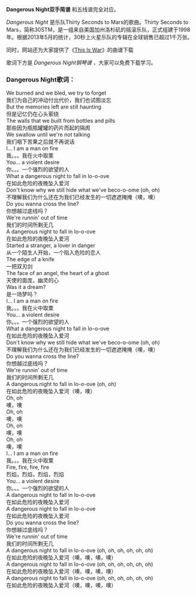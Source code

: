 

**Dangerous Night双手简谱** 和五线谱完全对应。

_Dangerous Night_ 是乐队Thirty Seconds to Mars的歌曲。Thirty Seconds to
Mars，简称30STM，是一组来自美国加州洛杉矶的摇滚乐队，正式组建于1998年。根据2013年5月的统计，30秒上火星乐队的专辑在全球销售已超过1千万张。

同时，网站还为大家提供了《[This Is War](Music-6548-This-Is-War-30-Seconds-to-Mars.html
"This Is War")》的曲谱下载

歌词下方是 _Dangerous Night钢琴谱_ ，大家可以免费下载学习。

### Dangerous Night歌词：

We burned and we bled, we try to forget  
我们为自己的冲动付出代价，我们也试图淡忘  
But the memories left are still haunting  
但是记忆仍在心头萦绕  
The walls that we built from bottles and pills  
那些因为瓶瓶罐罐的药片而起的隔阂  
We swallow until we're not talking  
我们咽下苦果之后就不再说话  
I... I am a man on fire  
我。。。我在火中取栗  
You... a violent desire  
你。。。一个强烈的欲望的人  
What a dangerous night to fall in lo-o-ove  
在如此危险的夜晚坠入爱河  
Don't know why we still hide what we've beco-o-ome (oh, oh)  
不理解我们为什么还在为我们已经发生的一切遮遮掩掩（噢，噢）  
Do you wanna cross the line?  
你想越过底线吗？  
We're runnin' out of time  
我们的时间所剩无几  
A dangerous night to fall in lo-o-ove  
在如此危险的夜晚坠入爱河  
Started a stranger, a lover in danger  
从一个陌生人开始，一个陷入危险的恋人  
The edge of a knife  
一把双刃剑  
The face of an angel, the heart of a ghost  
天使的面庞，幽灵的心  
Was it a dream?  
是一场梦吗？  
I... I am a man on fire  
我。。。我在火中取栗  
You... a violent desire  
你。。。一个强烈的欲望的人  
What a dangerous night to fall in lo-o-ove  
在如此危险的夜晚坠入爱河  
Don't know why we still hide what we've beco-o-ome (oh, oh)  
不理解我们为什么还在为我们已经发生的一切遮遮掩掩（噢，噢）  
Do you wanna cross the line?  
你想越过底线吗？  
We're runnin' out of time  
我们的时间所剩无几  
A dangerous night to fall in lo-o-ove (oh, oh)  
在如此危险的夜晚坠入爱河（噢，噢）  
Oh, oh  
噢，噢  
Oh, oh  
噢，噢  
Oh, oh  
噢，噢  
Oh, oh  
噢，噢  
I... I am a man on fire  
我。。。我在火中取栗  
Fire, fire, fire, fire  
烈焰，烈焰，烈焰，烈焰  
You... a violent desire  
你。。。一个强烈的欲望的人  
A dangerous night to fall in lo-o-ove  
在如此危险的夜晚坠入爱河  
A dangerous night to fall in lo-o-ove  
在如此危险的夜晚坠入爱河  
Do you wanna cross the line?  
你想越过底线吗？  
We're runnin' out of time  
我们的时间所剩无几  
A dangerous night to fall in lo-o-ove (oh, oh, oh, oh, oh, oh)  
在如此危险的夜晚坠入爱河（噢，噢，噢，噢）  
A dangerous night to fall in lo-o-ove (oh, oh, oh, oh, oh, oh)  
在如此危险的夜晚坠入爱河（噢，噢，噢，噢）  
A dangerous night to fall in lo-o-ove (oh, oh, oh, oh, oh, oh)  
在如此危险的夜晚坠入爱河（噢，噢，噢，噢）

